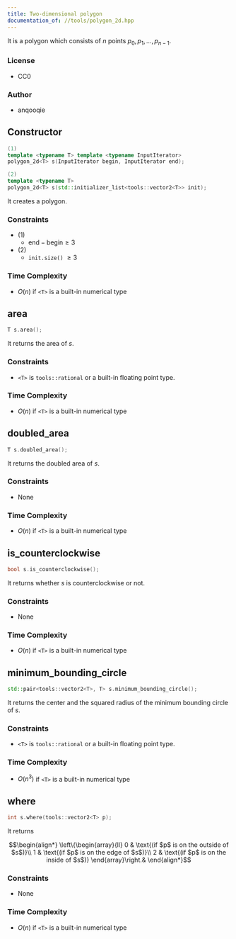 ```yaml
---
title: Two-dimensional polygon
documentation_of: //tools/polygon_2d.hpp
---
```


It is a polygon which consists of $n$ points $p_0, p_1, \ldots, p_{n - 1}$.

### License
- CC0

### Author
- anqooqie

## Constructor
```cpp
(1)
template <typename T> template <typename InputIterator>
polygon_2d<T> s(InputIterator begin, InputIterator end);

(2)
template <typename T>
polygon_2d<T> s(std::initializer_list<tools::vector2<T>> init);
```

It creates a polygon.

### Constraints
- (1)
    - $\mathrm{end} - \mathrm{begin} \geq 3$
- (2)
    - `init.size()` $\geq 3$

### Time Complexity
- $O(n)$ if `<T>` is a built-in numerical type

## area
```cpp
T s.area();
```

It returns the area of $s$.

### Constraints
- `<T>` is `tools::rational` or a built-in floating point type.

### Time Complexity
- $O(n)$ if `<T>` is a built-in numerical type

## doubled_area
```cpp
T s.doubled_area();
```

It returns the doubled area of $s$.

### Constraints
- None

### Time Complexity
- $O(n)$ if `<T>` is a built-in numerical type

## is_counterclockwise
```cpp
bool s.is_counterclockwise();
```

It returns whether $s$ is counterclockwise or not.

### Constraints
- None

### Time Complexity
- $O(n)$ if `<T>` is a built-in numerical type

## minimum_bounding_circle
```cpp
std::pair<tools::vector2<T>, T> s.minimum_bounding_circle();
```

It returns the center and the squared radius of the minimum bounding circle of $s$.

### Constraints
- `<T>` is `tools::rational` or a built-in floating point type.

### Time Complexity
- $O(n^3)$ if `<T>` is a built-in numerical type

## where
```cpp
int s.where(tools::vector2<T> p);
```

It returns

$$\begin{align*}
\left\{\begin{array}{ll}
0 & \text{(if $p$ is on the outside of $s$)}\\
1 & \text{(if $p$ is on the edge of $s$)}\\
2 & \text{(if $p$ is on the inside of $s$)}
\end{array}\right.&
\end{align*}$$

### Constraints
- None

### Time Complexity
- $O(n)$ if `<T>` is a built-in numerical type
